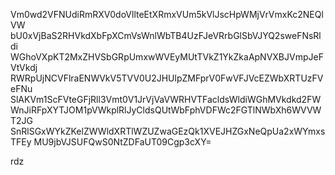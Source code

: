 Vm0wd2VFNUdiRmRXV0doVllteEtXRmxVUm5kVlJscHpWMjVrVmxKc2NEQlVW
bU0xVjBaS2RHVkdXbFpXCmVsWnlWbTB4UzFJeVRrbGlSbVJYQ2sweFNsRldi
WGhoVXpKT2MxZHVSbGRpUmxwWVEyMUtTVkZ1YkZkaApNVXBJVmpJeFVtVkdj
RWRpUjNCVFlraENWVkV5TVV0U2JHUlpZMFprV0FwVFJVcEZWbXRTUzFVeFNu
SlAKVm1ScFVteGFjRll3Vmt0V1JrVjVaVWRHVTFacldsWldiWGhMVkdkd2FW
WnJiRFpXYTJOM1pVWkplRlJyCldsQUtWbFphVDFWc2FGTlNWbXh6WVVWT2JG
SnRlSGxWYkZKelZWWldXRTlWZUZwaGEzQk1XVEJHZGxNeQpUa2xWYmxsTFEy
MU9jbVJSUFQwS0NtZDFaUT09Cgp3cXY=

rdz